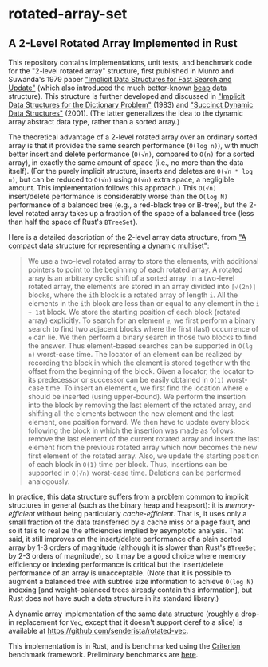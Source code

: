 # rotated-array-set

## A 2-Level Rotated Array Implemented in Rust
This repository contains implementations, unit tests, and benchmark code for the "2-level rotated array" structure, first published in Munro and Suwanda's 1979 paper <a href="https://doi.org/10.1016%2F0022-0000%2880%2990037-9">"Implicit Data Structures for Fast Search and Update"</a> (which also introduced the much better-known <a href="https://en.wikipedia.org/wiki/Beap">beap</a> data structure). This structure is further developed and discussed in <a href="https://doi.org/10.1145/322358.322364">"Implicit Data Structures for the Dictionary Problem"</a> (1983) and <a href="http://dl.acm.org/citation.cfm?id=645933.673366">"Succinct Dynamic Data Structures"</a> (2001). (The latter generalizes the idea to the dynamic array abstract data type, rather than a sorted array.)

The theoretical advantage of a 2-level rotated array over an ordinary sorted array is that it provides the same search performance (`O(log n)`), with much better insert and delete performance (`O(√n)`, compared to `O(n)` for a sorted array), in exactly the same amount of space (i.e., no more than the data itself). (For the purely implicit structure, inserts and deletes are `O(√n * log n)`, but can be reduced to `O(√n)` using `O(√n)` extra space, a negligible amount. This implementation follows this approach.) This `O(√n)` insert/delete performance is considerably worse than the `O(log N)` performance of a balanced tree (e.g., a red-black tree or B-tree), but the 2-level rotated array takes up a fraction of the space of a balanced tree (less than half the space of Rust's `BTreeSet`).

Here is a detailed description of the 2-level array data structure, from <a href=https://doi.org/10.1016/j.ipl.2010.08.007>"A compact data structure for representing a dynamic multiset"</a>:

> We use a two-level rotated array to store the elements, with additional
> pointers to point to the beginning of each rotated array. A rotated array
> is an arbitrary cyclic shift of a sorted array. In a two-level rotated
> array, the elements are stored in an array divided into `⌈√(2n)⌉`
> blocks, where the `i`th block is a rotated array of length `i`. All the
> elements in the `i`th block are less than or equal to any element in the
> `i + 1`st block. We store the starting position of each block (rotated
> array) explicitly. To search for an element `e`, we first perform a binary
> search to find two adjacent blocks where the first (last) occurrence
> of `e` can lie. We then perform a binary search in those two blocks to
> find the answer. Thus element-based searches can be supported in `O(lg n)`
> worst-case time. The locator of an element can be realized by recording
> the block in which the element is stored together with the offset from the
> beginning of the block. Given a locator, the locator to its predecessor
> or successor can be easily obtained in `O(1)` worst-case time.  To insert
> an element `e`, we first find the location where `e` should be inserted (using
> upper-bound). We perform the insertion into the block by removing the last
> element of the rotated array, and shifting all the elements between the
> new element and the last element, one position forward. We then have to
> update every block following the block in which the insertion was made as
> follows: remove the last element of the current rotated array and insert
> the last element from the previous rotated array which now becomes the new
> first element of the rotated array. Also, we update the starting position
> of each block in `O(1)` time per block. Thus, insertions can be supported
> in `O(√n)` worst-case time. Deletions can be performed analogously.

In practice, this data structure suffers from a problem common to implicit structures in general (such as the binary heap and heapsort): it is *memory-efficient* without being particularly *cache-efficient*. That is, it uses only a small fraction of the data transferred by a cache miss or a page fault, and so it fails to realize the efficiencies implied by asymptotic analysis. That said, it still improves on the insert/delete performance of a plain sorted array by 1-3 orders of magnitude (although it is slower than Rust's `BTreeSet` by 2-3 orders of magnitude), so it may be a good choice where memory efficiency or indexing performance is critical but the insert/delete performance of an array is unacceptable. (Note that it is possible to augment a balanced tree with subtree size information to achieve `O(log N)` indexing [and weight-balanced trees already contain this information], but Rust does not have such a data structure in its standard library.)

A dynamic array implementation of the same data structure (roughly a drop-in replacement for `Vec`, except that it doesn't support deref to a slice) is available at https://github.com/senderista/rotated-vec.

This implementation is in Rust, and is benchmarked using the <a href="https://github.com/bheisler/criterion.rs">Criterion</a> benchmark framework. Preliminary benchmarks are <a href="https://github.com/senderista/rotated-array-set/wiki/Benchmarks">here</a>.
